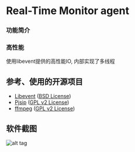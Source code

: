 Real-Time Monitor agent
==========================

### 功能简介

### 高性能

使用libevent提供的高性能IO, 内部实现了多线程

## 参考、使用的开源项目
* [Libevent](https://github.com/nmathewson/Libevent) ([BSD License](https://github.com/nmathewson/Libevent/blob/master/LICENSE))
* [Pjsip](http://www.pjsip.org/) ([GPL v2 License](http://www.pjsip.org/licensing.htm))
* [ffmpeg](https://github.com/FFmpeg/FFmpeg) ([GPL v2 License](https://github.com/FFmpeg/FFmpeg/blob/master/LICENSE.md))

## 软件截图
![alt tag](https://github.com/gnolizuh/multi-media-monitor-client/blob/master/sinashow-monitor.jpg)
